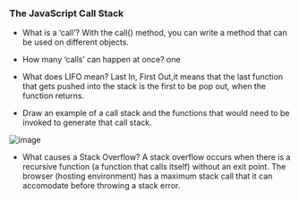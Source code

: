 ### The JavaScript Call Stack 

- What is a ‘call’?
With the call() method, you can write a method that can be used on different objects.

- How many ‘calls’ can happen at once? 
one

- What does LIFO mean?
Last In, First Out,it means that the last function that gets pushed into the stack is the first to be pop out, when the function returns.

- Draw an example of a call stack and the functions that would need to be invoked to generate that call stack.

![image](https://miro.medium.com/max/437/1*rLV0q6if8Drx1PbrncybXw.png)

- What causes a Stack Overflow?
A stack overflow occurs when there is a recursive function (a function that calls itself) without an exit point. The browser (hosting environment) has a maximum stack call that it can accomodate before throwing a stack error.